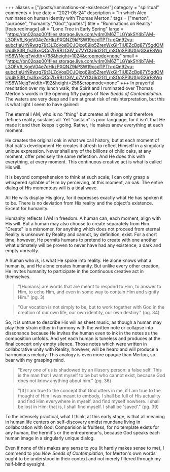 +++
aliases = ["/posts/ruminations-on-existence/"]
category = "spiritual"
comments = true
date = "2021-05-24"
description = "In which Alex ruminates on human identity with Thomas Merton."
tags = ["merton", "purpose", "humanity","God","quotes"]
title = "Ruminations on Reality"
[featuredImage]
  alt   = "Lone Tree in Early Spring"
  large = "https://bn02pap001files.storage.live.com/y4m0M6ZTLGYakSY4bTAM-L3OFV9_KgeV04e7dHkzPXQNZ9kPSW19ccdTPTh-oQn92vu-eubcfIeUrNRwzg79t3LZoVosDCJOjxg69ip5ZrenWxGIrTlUEZcBg87Y5gdOMUp4kS3R_fyJSxyQCq7lxRBzC6V_p7VYCU6d2G1_mSOqSP3UXIgGXirFSWpHS8WNejq?width=768&height=1024&cropmode=none"
  small = "https://bn02pap001files.storage.live.com/y4m0M6ZTLGYakSY4bTAM-L3OFV9_KgeV04e7dHkzPXQNZ9kPSW19ccdTPTh-oQn92vu-eubcfIeUrNRwzg79t3LZoVosDCJOjxg69ip5ZrenWxGIrTlUEZcBg87Y5gdOMUp4kS3R_fyJSxyQCq7lxRBzC6V_p7VYCU6d2G1_mSOqSP3UXIgGXirFSWpHS8WNejq?width=192&height=256&cropmode=none"
+++
In prayerful meditation over my lunch walk, the Spirit and I ruminated over Thomas Merton's words in the opening fifty pages of _New Seeds of Contemplation_. The waters are very deep and I am at great risk of misinterpretation, but this is what light I seem to have gained:

The eternal I AM, who is no "thing" but creates all things and therefore defines reality, sustains all. Yet "sustain" is poor language, for it isn't that He made it and then keeps it going. Rather, He makes anew everything at each moment.

He creates the original oak in what we call history, but at each moment of that oak's development He creates it afresh to reflect Himself in a singularly unique expression. Never shall any of the billions of child oaks, at any moment, offer precisely the same reflection. And He does this with everything, at every moment. This continuous creative act is what is called His will.

It is beyond comprehension to think at such scale; I can only grasp a whispered syllable of Him by perceiving, at this moment, an oak. The entire dialog of His momentous will is a tidal wave.

All He wills display His glory, for it expresses exactly what He has spoken it to be. There is no deviation from His reality and the object's existence. Except for humanity.

Humanity reflects I AM in freedom. A human can, each moment, align with His will. But a human may also choose to create separately from Him. "Create" is a misnomer, for anything which does not proceed from eternal Reality is unknown by Reality and cannot, by definition, exist. For a short time, however, He permits humans to pretend to create with one another what ultimately will be proven to never have had any existence, a dark and empty unreality.

A human who _is_, is what He spoke into reality. He alone knows what a human is, and He alone creates humanity. But unlike every other creation, He invites humanity to participate in the continuous creative act in themselves.

> "[Humans] are words that are meant to respond to Him, to answer to Him, to echo Him, and even in some way to contain Him and signify Him." (pg. 3)

> "Our vocation is not simply to be, but to work together with God in the creation of our own life, our own identity, our own destiny." (pg. 34)

So, it is untrue to describe His will as sheet music, as though a human may play their strain either in harmony with the written note or collapse into dissonance because He invites the human even to ink in the notes as the composition unfolds. And yet each human is tuneless and produces at the final concert only empty silence. Those notes which were written in collaborative unity with Reality, however, will be heard and will produce a harmonious melody. This analogy is even more opaque than Merton, so bear with my grasping mind.

> "Every one of us is shadowed by an illusory person: a false self. This is the man that I want myself to be but who cannot exist, because God does not know anything about him." (pg. 36)

> "[If] I am true to the concept that God utters in me, if I am true to the thought of Him I was meant to embody, I shall be full of His actuality and find Him everywhere in myself, and find myself nowhere. I shall be lost in Him: that is, I shall find myself. I shall be 'saved'." (pg. 39)

To the intensely practical, what I think, at this early stage, is that all meaning in human life centers on self-discovery amidst mundane living in collaboration with God. Comparision is fruitless, for no template exists for any human, the hermit's or the entrepreneur's, because God speaks each human image in a singularly unique dialog.

Even if none of this makes any sense to you (it hardly makes sense to me), I commend to you _New Seeds of Contemplation_, for Merton's own words ought to be understood in their context and not merely filtered through my half-blind eyesight.
